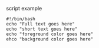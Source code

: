 script example

```
#!/bin/bash
echo "Full text goes here"
echo "short text goes here"
echo "foreground color goes here"
ehco "background color goes here"
```
